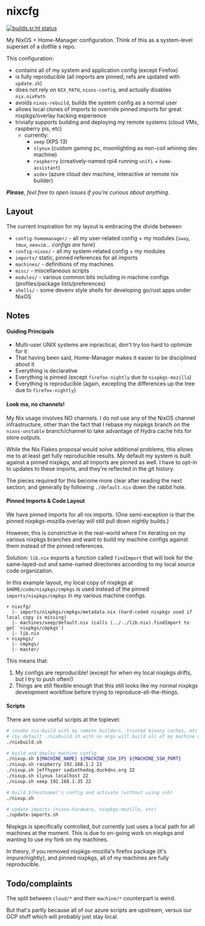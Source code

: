 # nixcfg

[![builds.sr.ht status](https://builds.sr.ht/~colemickens/nixcfg.svg)](https://builds.sr.ht/~colemickens/nixcfg?)

My NixOS + Home-Manager configuration. Think of this as a system-level superset of a dotfile s repo.

This configuration:
 * contains all of my system and application config (except Firefox)
 * is fully reproducible (all imports are pinned; refs are updated with `update.sh`)
 * does not rely on `NIX_PATH`, `nixos-config`, and actually disables `nix.nixPath`
 * avoids `nixos-rebuild`, builds the system config as a normal user
 * allows local clones of imports to override pinned imports for great nixpkgs/overlay hacking experience
 * trivially supports building and deploying my remote systems (cloud VMs, raspberry pis, etc)
   * currently:
     * `xeep` (XPS 13)
     * `slynux` (custom gaming pc, moonlighting as non-coil whining dev machine)
     * `raspberry` (creatively-named rpi4 running `unifi` + `home-assistant`)
     * `azdev` (azure cloud dev machine, interactive or remote nix builder)


_**Please**, feel free to open issues if you're curious about anything._

## Layout

The current inspiration for my layout is embracing the divide between 

- `config-homemanager/` - all my user-related config + my modules (*`sway`, `tmux`, `neovim`... configs are here*)
- `config-nixos/` - all my system-related config + my modules
- `imports/` static, pinned references for all imports
- `machines/` - definitions of my machines
- `misc/` - miscellaneous scripts
- `modules/` - various common bits including in machine configs (profiles/package lists/preferences)
- `shells/` - some devenv style shells for developing go/rust apps under NixOS

## Notes

#### Guiding Principals

* Multi-user UNIX systems are inpractical, don't try too hard to optimize for it
* That having been said, Home-Manager makes it easier to be disciplined about it
* Everything is declarative
* Everything is pinned (except `firefox-nightly` due to `nixpkgs-mozilla`)
* Everything is reproducible (again, excepting the differences up
  the tree due to `firefox-nightly`)

#### Look ma, no channels!

My Nix usage involves NO channels. I do not use any of the NixOS channel infrastructure,
other than the fact that I rebase my nixpkgs branch on the `nixos-unstable` branch/channel
to take advantage of Hydra cache hits for store outputs.

While the Nix Flakes proposal would solve additional problems, this allows me to at least get fully
reproducible results. My default my system is built against a pinned nixpkgs, and all imports are pinned
as well. I have to opt-in to updates to these imports, and they're reflected in the git history.

The pieces required for this become more clear after reading the next section, and generally by
following `./default.nix` down the rabbit hole.

#### Pinned Imports & Code Layout

We have pinned imports for all nix imports. (One semi-exception is that the
pinned nixpkgs-mozilla overlay will still pull down nightly builds.)

However, this is constrictive in the real-world where I'm iterating on my various
nixpkgs branches and want to build my machine configs against them instead of the pinned references.

Solution: `lib.nix` exports a function called `findImport` that will look 
for the same-layed-out and same-named directories according to my local source code organization.

In this example layout, my local copy of nixpkgs at `$HOME/code/nixpkgs/cmpkgs` is used instead of the pinned
`imports/nixpkgs/cmpkgs` in my various machine configs.

```
+ nixcfg/
  |- imports/nixpkgs/cmpkgs/metadata.nix (hard-coded nixpkgs used if local copy is missing)
  |- machines/xeep/default.nix (calls (../../lib.nix).findImport to get `nixpkgs/cmpkgs`)
  |- lib.nix
+ nixpkgs/
  |- cmpkgs/
  |- master/
```

This means that:

1. My configs are reproducible! (except for when my local nixpkgs drifts, but I try to push often!)
2. Things are still flexible enough that this still looks like my normal nixpkgs development workflow
   before trying to reproduce-all-the-things.

#### Scripts

There are some useful scripts at the toplevel:

```bash
# invoke nix-build with my remote builders, trusted binary caches, etc
# (by default ./nixbuild.sh with no args will build all of my machine configs)
./nixbuild.sh

# build and deploy machine config
./nixup.sh ${MACHINE_NAME} ${MACHINE_SSH_IP} ${MACHINE_SSH_PORT}
./nixup.sh raspberry 192.168.1.2 22
./nixup.sh jeffhyper sadiethedog.duckdns.org 22
./nixup.sh slynux localhost 22
./nixup.sh xeep 192.168.1.35 22

# build $(hostname)'s config and activate (without using ssh)
./nixup.sh

# update imports (nixos-hardware, nixpkgs-mozilla, etc)
./update-imports.sh
```

Nixpkgs is specifically controlled, but currently just uses a local path for all machines at the moment. This is due to on-going work on nixpkgs and wanting to use my fork on my machines.

In theory, if you removed nixpkgs-mozilla's firefox package (it's impure/nightly), and pinned nixpkgs, all of my machines are fully reproducible.

## Todo/complaints

The split between `cloud/*` and their `machine/*` counterpart is weird.

But that's partly because all of our azure scripts are upstream, versus our GCP
stuff which will probably just stay local.
